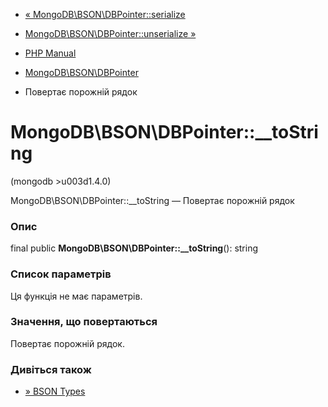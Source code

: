 - [«
MongoDB\BSON\DBPointer::serialize](mongodb-bson-dbpointer.serialize.md)
- [MongoDB\BSON\DBPointer::unserialize
»](mongodb-bson-dbpointer.unserialize.md)

- [PHP Manual](index.md)
- [MongoDB\BSON\DBPointer](class.mongodb-bson-dbpointer.md)
- Повертає порожній рядок

# MongoDB\BSON\DBPointer::\_\_toString

(mongodb \>u003d1.4.0)

MongoDB\BSON\DBPointer::\_\_toString — Повертає порожній рядок

### Опис

final public **MongoDB\BSON\DBPointer::\_\_toString**(): string

### Список параметрів

Ця функція не має параметрів.

### Значення, що повертаються

Повертає порожній рядок.

### Дивіться також

- [» BSON
Types](https://www.mongodb.com/docs/manual/reference/bson-types/)
